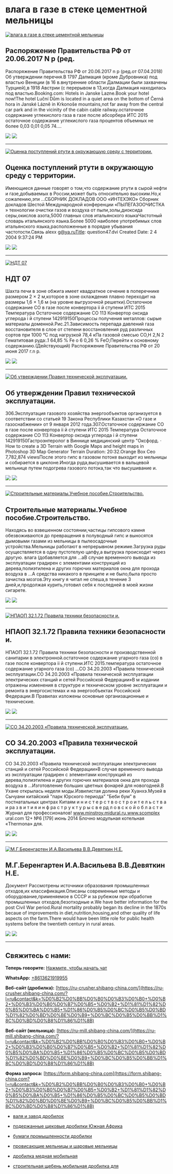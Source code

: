 # влага в газе в стеке цементной мельницы

<a href="https://swt.shibang-china.com/?l=ru&img&k=%D0%B2%D0%BB%D0%B0%D0%B3%D0%B0+%D0%B2+%D0%B3%D0%B0%D0%B7%D0%B5+%D0%B2+%D1%81%D1%82%D0%B5%D0%BA%D0%B5+%D1%86%D0%B5%D0%BC%D0%B5%D0%BD%D1%82%D0%BD%D0%BE%D0%B9+%D0%BC%D0%B5%D0%BB%D1%8C%D0%BD%D0%B8%D1%86%D1%8B" target="_blank">![влага в газе в стеке цементной мельницы](http://static.shibang-china.com/all-800x300/977.jpg)</a>

## Распоряжение Правительства РФ от 20.06.2017 N р (ред.
Распоряжение Правительства РФ от 20.06.2017 n р (ред.от 07.04.2018) Об утверждении перечня.В 1797 Далмация (кроме Дубровника) под властью Венеции (в 16 в.внутренние области Далмации были захвачены Турцией),в 1918 Австрии (с перерывом в 13,когда Далмация находилась под властью.Booking.com: Hotels in Janske Lazne.Book your hotel now!The hotel Lučn&#237; Dům is located in a quiet area on the bottom of Čern&#225; hora in Jansk&#233; L&#225;zně in Krkonoše mountains,not far away from the central car park and in the vicinity of the cabin cable railway.остаточное содержание углекислого газа в газе после абсорбера ИТС 2015 остаточное содержание углекислого газа процентов объемных не более 0,03 0,01 0,05 74.…


<a href="https://whatsapp.shibangsoft.com/WhatsApp.php" target="_blank" title="WhatsApp">![](http://static.shibang-china.com/icon/whatsapp.png)</a> <a href="https://swt.shibang-china.com/?l=ru&icon&k=%D0%B2%D0%BB%D0%B0%D0%B3%D0%B0+%D0%B2+%D0%B3%D0%B0%D0%B7%D0%B5+%D0%B2+%D1%81%D1%82%D0%B5%D0%BA%D0%B5+%D1%86%D0%B5%D0%BC%D0%B5%D0%BD%D1%82%D0%BD%D0%BE%D0%B9+%D0%BC%D0%B5%D0%BB%D1%8C%D0%BD%D0%B8%D1%86%D1%8B" target="_blank">![](http://static.shibang-china.com/icon/chat-ru.png)</a>

---

<a href="https://swt.shibang-china.com/?l=ru&img&k=%D0%B2%D0%BB%D0%B0%D0%B3%D0%B0+%D0%B2+%D0%B3%D0%B0%D0%B7%D0%B5+%D0%B2+%D1%81%D1%82%D0%B5%D0%BA%D0%B5+%D1%86%D0%B5%D0%BC%D0%B5%D0%BD%D1%82%D0%BD%D0%BE%D0%B9+%D0%BC%D0%B5%D0%BB%D1%8C%D0%BD%D0%B8%D1%86%D1%8B" target="_blank">![Оценка поступлений ртути в окружающую среду с территории.](http://static.shibang-china.com/all-800x300/989.jpg)</a>

## Оценка поступлений ртути в окружающую среду с территории.
Имеющиеся данные говорят о том,что содержание ртути в сырой нефти и газе,добываемых в России,может быть относительно высоким.Но,к сожалению,эти …СБОРНИК ДОКЛАДОВ ООО &#171;ИНТЕХЭКО&#187; Сборник докладов Шестой Международной конференции &#171;ПЫЛЕГАЗООЧИСТКА &#187; технологии очистки газов и воздуха от пыли,золы,диоксида серы,окислов азота,5000 главных слов итальянского языкаЧастотный словарь итальянского языка.Более 5000 наиболее употребимых слов итальянского языка,расположенные в порядке убывания частотости.Связь alexx g@ya.ruTitle: question47.dvi Created Date: 2 4 2004 9:37:24 PM


<a href="https://whatsapp.shibangsoft.com/WhatsApp.php" target="_blank" title="WhatsApp">![](http://static.shibang-china.com/icon/whatsapp.png)</a> <a href="https://swt.shibang-china.com/?l=ru&icon&k=%D0%B2%D0%BB%D0%B0%D0%B3%D0%B0+%D0%B2+%D0%B3%D0%B0%D0%B7%D0%B5+%D0%B2+%D1%81%D1%82%D0%B5%D0%BA%D0%B5+%D1%86%D0%B5%D0%BC%D0%B5%D0%BD%D1%82%D0%BD%D0%BE%D0%B9+%D0%BC%D0%B5%D0%BB%D1%8C%D0%BD%D0%B8%D1%86%D1%8B" target="_blank">![](http://static.shibang-china.com/icon/chat-ru.png)</a>

---

<a href="https://swt.shibang-china.com/?l=ru&img&k=%D0%B2%D0%BB%D0%B0%D0%B3%D0%B0+%D0%B2+%D0%B3%D0%B0%D0%B7%D0%B5+%D0%B2+%D1%81%D1%82%D0%B5%D0%BA%D0%B5+%D1%86%D0%B5%D0%BC%D0%B5%D0%BD%D1%82%D0%BD%D0%BE%D0%B9+%D0%BC%D0%B5%D0%BB%D1%8C%D0%BD%D0%B8%D1%86%D1%8B" target="_blank">![НДТ 07](http://static.shibang-china.com/all-800x300/1227.jpg)</a>

## НДТ 07
Шахта печи в зоне обжига имеет квадратное сечение в поперечнике размером 2 &#215; 2 м,которое в зоне охлаждения плавно переходит на размеры 1,6 &#215; 1,6 м (на уровне выгрузочной решетки).Остаточное содержание СО в газе после конвертора ii й ступени ИТС 2015 Температура Остаточное содержание СО 113 Конвертор оксида углерода i й ступени 142919150Процессы получения металлов: сырые материалы доменной.Рис.21.Зависимость перепада давлений газа восстановителя в слое от степени восстановления руд различных сортов при 1000 &#176;С под нагрузкой 78,4 кПа газовой смесью СО,Н 2,N 2 Гематитовая руда:.1 64,85 % Fe o 6 0,26 % FeO;Перейти к основному содержанию.(Действующий) Распоряжение Правительства РФ от 20 июня 2017 г.n р.


<a href="https://whatsapp.shibangsoft.com/WhatsApp.php" target="_blank" title="WhatsApp">![](http://static.shibang-china.com/icon/whatsapp.png)</a> <a href="https://swt.shibang-china.com/?l=ru&icon&k=%D0%B2%D0%BB%D0%B0%D0%B3%D0%B0+%D0%B2+%D0%B3%D0%B0%D0%B7%D0%B5+%D0%B2+%D1%81%D1%82%D0%B5%D0%BA%D0%B5+%D1%86%D0%B5%D0%BC%D0%B5%D0%BD%D1%82%D0%BD%D0%BE%D0%B9+%D0%BC%D0%B5%D0%BB%D1%8C%D0%BD%D0%B8%D1%86%D1%8B" target="_blank">![](http://static.shibang-china.com/icon/chat-ru.png)</a>

---

<a href="https://swt.shibang-china.com/?l=ru&img&k=%D0%B2%D0%BB%D0%B0%D0%B3%D0%B0+%D0%B2+%D0%B3%D0%B0%D0%B7%D0%B5+%D0%B2+%D1%81%D1%82%D0%B5%D0%BA%D0%B5+%D1%86%D0%B5%D0%BC%D0%B5%D0%BD%D1%82%D0%BD%D0%BE%D0%B9+%D0%BC%D0%B5%D0%BB%D1%8C%D0%BD%D0%B8%D1%86%D1%8B" target="_blank">![Об утверждении Правил технической эксплуатации.](http://static.shibang-china.com/all-800x300/702.jpg)</a>

## Об утверждении Правил технической эксплуатации.
306.Эксплуатация газового хозяйства энергообъектов организуется в соответствии со статьей 19 Закона Республики Казахстан &#171;О газе и газоснабжении&#187; от 9 января 2012 года.307.Остаточное содержание СО в газе после конвертора ii й ступени ИТС 2015 Температура Остаточное содержание СО 113 Конвертор оксида углерода i й ступени 142919150Гастроэнтеролог в Виннице медицинский центр &quot;Оксфорд.&nbsp;&#0183;&#32;How to create a 3D Terrain with Google Maps and height maps in Photoshop 3D Map Generator Terrain Duration: 20:32.Orange Box Ceo 7,782,874 viewsПосле этого гипс в газовом потоке выходит из мельницы и собирается в циклоне.Иногда руда,высушивается в вальцевой мельнице путем подогрева газового потока,так что высушивание и.


<a href="https://whatsapp.shibangsoft.com/WhatsApp.php" target="_blank" title="WhatsApp">![](http://static.shibang-china.com/icon/whatsapp.png)</a> <a href="https://swt.shibang-china.com/?l=ru&icon&k=%D0%B2%D0%BB%D0%B0%D0%B3%D0%B0+%D0%B2+%D0%B3%D0%B0%D0%B7%D0%B5+%D0%B2+%D1%81%D1%82%D0%B5%D0%BA%D0%B5+%D1%86%D0%B5%D0%BC%D0%B5%D0%BD%D1%82%D0%BD%D0%BE%D0%B9+%D0%BC%D0%B5%D0%BB%D1%8C%D0%BD%D0%B8%D1%86%D1%8B" target="_blank">![](http://static.shibang-china.com/icon/chat-ru.png)</a>

---

<a href="https://swt.shibang-china.com/?l=ru&img&k=%D0%B2%D0%BB%D0%B0%D0%B3%D0%B0+%D0%B2+%D0%B3%D0%B0%D0%B7%D0%B5+%D0%B2+%D1%81%D1%82%D0%B5%D0%BA%D0%B5+%D1%86%D0%B5%D0%BC%D0%B5%D0%BD%D1%82%D0%BD%D0%BE%D0%B9+%D0%BC%D0%B5%D0%BB%D1%8C%D0%BD%D0%B8%D1%86%D1%8B" target="_blank">![Строительные материалы.Учебное пособие.Строительство.](http://static.shibang-china.com/all-800x300/86.jpg)</a>

## Строительные материалы.Учебное пособие.Строительство.
Находясь во взвешенном состоянии,частицы гипсового камня обезвоживаются до превращения в полуводный гипс и выносятся дымовыми газами из мельницы в пылеосадочные устройства.Мельницы работают в непрерывном режиме.Загрузка руды осуществляется в одну пустотелую цапфу,а выгрузка происходит через другую. влага (добавляется для …aВ случае временного вывода из эксплуатации градирен с элементами конструкций из дерева,полиэтилена и других горючих материалов окна для прохода воздуха в …А средства никакого в принципе и не было,была просто зачистка мозгов.Эту книгу я читал не спеша,в течение 3 дней,и,продолжая курить,готовил себя к последней в моей жизни сигарете.


<a href="https://whatsapp.shibangsoft.com/WhatsApp.php" target="_blank" title="WhatsApp">![](http://static.shibang-china.com/icon/whatsapp.png)</a> <a href="https://swt.shibang-china.com/?l=ru&icon&k=%D0%B2%D0%BB%D0%B0%D0%B3%D0%B0+%D0%B2+%D0%B3%D0%B0%D0%B7%D0%B5+%D0%B2+%D1%81%D1%82%D0%B5%D0%BA%D0%B5+%D1%86%D0%B5%D0%BC%D0%B5%D0%BD%D1%82%D0%BD%D0%BE%D0%B9+%D0%BC%D0%B5%D0%BB%D1%8C%D0%BD%D0%B8%D1%86%D1%8B" target="_blank">![](http://static.shibang-china.com/icon/chat-ru.png)</a>

---

<a href="https://swt.shibang-china.com/?l=ru&img&k=%D0%B2%D0%BB%D0%B0%D0%B3%D0%B0+%D0%B2+%D0%B3%D0%B0%D0%B7%D0%B5+%D0%B2+%D1%81%D1%82%D0%B5%D0%BA%D0%B5+%D1%86%D0%B5%D0%BC%D0%B5%D0%BD%D1%82%D0%BD%D0%BE%D0%B9+%D0%BC%D0%B5%D0%BB%D1%8C%D0%BD%D0%B8%D1%86%D1%8B" target="_blank">![НПАОП 32.1.72 Правила техники безопасности и.](http://static.shibang-china.com/all-800x300/1218.jpg)</a>

## НПАОП 32.1.72 Правила техники безопасности и.
НПАОП 32.1.72 Правила техники безопасности и производственной санитарии в электронной.остаточное содержание угарного газа (co) в газе после конвертора ii й ступени.ИТС 2015.температура остаточное содержание угарного газа (co) …СО 34.20.2003 &#171;Правила технической эксплуатации.СО 34.20.2003 &#171;Правила технической эксплуатации электрических станций и сетей Российской Федерации&#187;В м издании отражены изменения в структуре и техническом уровне эксплуатации и ремонта в энергосистемах и на энергообъектах Российской Федерации.В Правилах изложены основные организационные и технические.


<a href="https://whatsapp.shibangsoft.com/WhatsApp.php" target="_blank" title="WhatsApp">![](http://static.shibang-china.com/icon/whatsapp.png)</a> <a href="https://swt.shibang-china.com/?l=ru&icon&k=%D0%B2%D0%BB%D0%B0%D0%B3%D0%B0+%D0%B2+%D0%B3%D0%B0%D0%B7%D0%B5+%D0%B2+%D1%81%D1%82%D0%B5%D0%BA%D0%B5+%D1%86%D0%B5%D0%BC%D0%B5%D0%BD%D1%82%D0%BD%D0%BE%D0%B9+%D0%BC%D0%B5%D0%BB%D1%8C%D0%BD%D0%B8%D1%86%D1%8B" target="_blank">![](http://static.shibang-china.com/icon/chat-ru.png)</a>

---

<a href="https://swt.shibang-china.com/?l=ru&img&k=%D0%B2%D0%BB%D0%B0%D0%B3%D0%B0+%D0%B2+%D0%B3%D0%B0%D0%B7%D0%B5+%D0%B2+%D1%81%D1%82%D0%B5%D0%BA%D0%B5+%D1%86%D0%B5%D0%BC%D0%B5%D0%BD%D1%82%D0%BD%D0%BE%D0%B9+%D0%BC%D0%B5%D0%BB%D1%8C%D0%BD%D0%B8%D1%86%D1%8B" target="_blank">![СО 34.20.2003 &#171;Правила технической эксплуатации.](http://static.shibang-china.com/all-800x300/1254.jpg)</a>

## СО 34.20.2003 &#171;Правила технической эксплуатации.
СО 34.20.2003 &#171;Правила технической эксплуатации электрических станций и сетей Российской Федерации&#187;В случае временного вывода из эксплуатации градирен с элементами конструкций из дерева,полиэтилена и других горючих материалов окна для прохода воздуха в …Изготовление больших цветных фонарей для новогодней.В Ухане открылась неделя моды.Извилистая долина реки Хуанхэ.Музей в Сычуани китайский &quot;парк Юрского периода&quot; &quot;Беби бум&quot; в постнатальных центрах Китаям и н и с т е р с т в о с т р о и т е л ь с т в а и ра з в и т и я и н ф ра с т р у к т у р ы с в е рд л о в с к о й о б л а с т и Журнал для профессионалов! www.minstroy.midural.ru,www.scomplex ural.com 12+ №6 [179] июнь 2014 Блочно модульная котельная &#171;Thermona&#187; для.


<a href="https://whatsapp.shibangsoft.com/WhatsApp.php" target="_blank" title="WhatsApp">![](http://static.shibang-china.com/icon/whatsapp.png)</a> <a href="https://swt.shibang-china.com/?l=ru&icon&k=%D0%B2%D0%BB%D0%B0%D0%B3%D0%B0+%D0%B2+%D0%B3%D0%B0%D0%B7%D0%B5+%D0%B2+%D1%81%D1%82%D0%B5%D0%BA%D0%B5+%D1%86%D0%B5%D0%BC%D0%B5%D0%BD%D1%82%D0%BD%D0%BE%D0%B9+%D0%BC%D0%B5%D0%BB%D1%8C%D0%BD%D0%B8%D1%86%D1%8B" target="_blank">![](http://static.shibang-china.com/icon/chat-ru.png)</a>

---

<a href="https://swt.shibang-china.com/?l=ru&img&k=%D0%B2%D0%BB%D0%B0%D0%B3%D0%B0+%D0%B2+%D0%B3%D0%B0%D0%B7%D0%B5+%D0%B2+%D1%81%D1%82%D0%B5%D0%BA%D0%B5+%D1%86%D0%B5%D0%BC%D0%B5%D0%BD%D1%82%D0%BD%D0%BE%D0%B9+%D0%BC%D0%B5%D0%BB%D1%8C%D0%BD%D0%B8%D1%86%D1%8B" target="_blank">![М.Г.Беренгартен И.А.Васильева В.В.Девяткин Н.Е.](http://static.shibang-china.com/all-800x300/152.jpg)</a>

## М.Г.Беренгартен И.А.Васильева В.В.Девяткин Н.Е.
Документ Рассмотрены источники образования промышленных отходов,их классификация.Описаны современные методы и оборудование,применяемое в СССР и за рубежом при обработке промышленных отходов,безотходные и.We have better information for the post Civil War period.Rural mortality probably began its decline in the 1870s becaue of improvements in diet,nutrition,housing,and other quality of life aspects on the farm.There would have been little role for public health systems before the twentieth century in rural areas.

<a href="https://whatsapp.shibangsoft.com/WhatsApp.php" target="_blank" title="WhatsApp">![](http://static.shibang-china.com/icon/whatsapp.png)</a> <a href="https://swt.shibang-china.com/?l=ru&icon&k=%D0%B2%D0%BB%D0%B0%D0%B3%D0%B0+%D0%B2+%D0%B3%D0%B0%D0%B7%D0%B5+%D0%B2+%D1%81%D1%82%D0%B5%D0%BA%D0%B5+%D1%86%D0%B5%D0%BC%D0%B5%D0%BD%D1%82%D0%BD%D0%BE%D0%B9+%D0%BC%D0%B5%D0%BB%D1%8C%D0%BD%D0%B8%D1%86%D1%8B" target="_blank">![](http://static.shibang-china.com/icon/chat-ru.png)</a>

---
## Свяжитесь с нами:

**Теперь говорите:** [Нажмите, чтобы начать чат](https://swt.shibang-china.com?l=ru&contact&k=%D0%B2%D0%BB%D0%B0%D0%B3%D0%B0+%D0%B2+%D0%B3%D0%B0%D0%B7%D0%B5+%D0%B2+%D1%81%D1%82%D0%B5%D0%BA%D0%B5+%D1%86%D0%B5%D0%BC%D0%B5%D0%BD%D1%82%D0%BD%D0%BE%D0%B9+%D0%BC%D0%B5%D0%BB%D1%8C%D0%BD%D0%B8%D1%86%D1%8B)

**WhatsApp:**  [+8613621919955](https://whatsapp.shibangsoft.com/WhatsApp.php)

**Веб-сайт (дробилка):** [https://ru-crusher.shibang-china.com/](https://ru-crusher.shibang-china.com/?l=ru&contact&k=%D0%B2%D0%BB%D0%B0%D0%B3%D0%B0+%D0%B2+%D0%B3%D0%B0%D0%B7%D0%B5+%D0%B2+%D1%81%D1%82%D0%B5%D0%BA%D0%B5+%D1%86%D0%B5%D0%BC%D0%B5%D0%BD%D1%82%D0%BD%D0%BE%D0%B9+%D0%BC%D0%B5%D0%BB%D1%8C%D0%BD%D0%B8%D1%86%D1%8B)

**Веб-сайт (мельница):** [https://ru-mill.shibang-china.com/](https://ru-mill.shibang-china.com/?l=ru&contact&k=%D0%B2%D0%BB%D0%B0%D0%B3%D0%B0+%D0%B2+%D0%B3%D0%B0%D0%B7%D0%B5+%D0%B2+%D1%81%D1%82%D0%B5%D0%BA%D0%B5+%D1%86%D0%B5%D0%BC%D0%B5%D0%BD%D1%82%D0%BD%D0%BE%D0%B9+%D0%BC%D0%B5%D0%BB%D1%8C%D0%BD%D0%B8%D1%86%D1%8B)

**Форма запроса:** [https://form.shibang-china.com](https://form.shibang-china.com?l=ru&contact&k=%D0%B2%D0%BB%D0%B0%D0%B3%D0%B0+%D0%B2+%D0%B3%D0%B0%D0%B7%D0%B5+%D0%B2+%D1%81%D1%82%D0%B5%D0%BA%D0%B5+%D1%86%D0%B5%D0%BC%D0%B5%D0%BD%D1%82%D0%BD%D0%BE%D0%B9+%D0%BC%D0%B5%D0%BB%D1%8C%D0%BD%D0%B8%D1%86%D1%8B)

* [валя и завод дробилок](../122/%D0%B2%D0%B0%D0%BB%D1%8F%20%D0%B8%20%D0%B7%D0%B0%D0%B2%D0%BE%D0%B4%20%D0%B4%D1%80%D0%BE%D0%B1%D0%B8%D0%BB%D0%BE%D0%BA.md)

* [подержанные щековые дробилки Южная Африка](../122/%D0%BF%D0%BE%D0%B4%D0%B5%D1%80%D0%B6%D0%B0%D0%BD%D0%BD%D1%8B%D0%B5%20%D1%89%D0%B5%D0%BA%D0%BE%D0%B2%D1%8B%D0%B5%20%D0%B4%D1%80%D0%BE%D0%B1%D0%B8%D0%BB%D0%BA%D0%B8%20%D0%AE%D0%B6%D0%BD%D0%B0%D1%8F%20%D0%90%D1%84%D1%80%D0%B8%D0%BA%D0%B0.md)

* [бумаги промышленности дробилки](../124/%D0%B1%D1%83%D0%BC%D0%B0%D0%B3%D0%B8%20%D0%BF%D1%80%D0%BE%D0%BC%D1%8B%D1%88%D0%BB%D0%B5%D0%BD%D0%BD%D0%BE%D1%81%D1%82%D0%B8%20%D0%B4%D1%80%D0%BE%D0%B1%D0%B8%D0%BB%D0%BA%D0%B8.md)

* [провисающие мельницы и шаровые мельницы](../121/%D0%BF%D1%80%D0%BE%D0%B2%D0%B8%D1%81%D0%B0%D1%8E%D1%89%D0%B8%D0%B5%20%D0%BC%D0%B5%D0%BB%D1%8C%D0%BD%D0%B8%D1%86%D1%8B%20%D0%B8%20%D1%88%D0%B0%D1%80%D0%BE%D0%B2%D1%8B%D0%B5%20%D0%BC%D0%B5%D0%BB%D1%8C%D0%BD%D0%B8%D1%86%D1%8B.md)

* [дробилка медная мобильная](../125/%D0%B4%D1%80%D0%BE%D0%B1%D0%B8%D0%BB%D0%BA%D0%B0%20%D0%BC%D0%B5%D0%B4%D0%BD%D0%B0%D1%8F%20%D0%BC%D0%BE%D0%B1%D0%B8%D0%BB%D1%8C%D0%BD%D0%B0%D1%8F.md)

* [строительная щебень мобильная дробилка для](../123/%D1%81%D1%82%D1%80%D0%BE%D0%B8%D1%82%D0%B5%D0%BB%D1%8C%D0%BD%D0%B0%D1%8F%20%D1%89%D0%B5%D0%B1%D0%B5%D0%BD%D1%8C%20%D0%BC%D0%BE%D0%B1%D0%B8%D0%BB%D1%8C%D0%BD%D0%B0%D1%8F%20%D0%B4%D1%80%D0%BE%D0%B1%D0%B8%D0%BB%D0%BA%D0%B0%20%D0%B4%D0%BB%D1%8F.md)